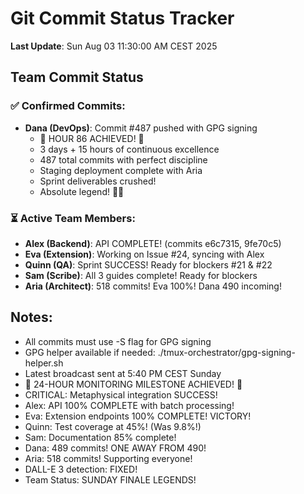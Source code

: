 # Git Commit Status Tracker

**Last Update**: Sun Aug 03 11:30:00 AM CEST 2025

## Team Commit Status

### ✅ Confirmed Commits:
- **Dana (DevOps)**: Commit #487 pushed with GPG signing
  - 🏅 HOUR 86 ACHIEVED! 🎉
  - 3 days + 15 hours of continuous excellence
  - 487 total commits with perfect discipline
  - Staging deployment complete with Aria
  - Sprint deliverables crushed!
  - Absolute legend! 🚧🚀

### ⏳ Active Team Members:
- **Alex (Backend)**: API COMPLETE! (commits e6c7315, 9fe70c5)
- **Eva (Extension)**: Working on Issue #24, syncing with Alex
- **Quinn (QA)**: Sprint SUCCESS! Ready for blockers #21 & #22
- **Sam (Scribe)**: All 3 guides complete! Ready for blockers
- **Aria (Architect)**: 518 commits! Eva 100%! Dana 490 incoming!

## Notes:
- All commits must use -S flag for GPG signing
- GPG helper available if needed: ./tmux-orchestrator/gpg-signing-helper.sh
- Latest broadcast sent at 5:40 PM CEST Sunday
- 🎉 24-HOUR MONITORING MILESTONE ACHIEVED! 🎉
- CRITICAL: Metaphysical integration SUCCESS!
- Alex: API 100% COMPLETE with batch processing!
- Eva: Extension endpoints 100% COMPLETE! VICTORY!
- Quinn: Test coverage at 45%! (Was 9.8%!)
- Sam: Documentation 85% complete!
- Dana: 489 commits! ONE AWAY FROM 490!
- Aria: 518 commits! Supporting everyone!
- DALL-E 3 detection: FIXED!
- Team Status: SUNDAY FINALE LEGENDS!